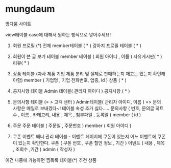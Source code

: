 # mungdaum
멍다움 사이트

view테이블 case에 대해서 원하는 방식으로 넣어주세요!
1) 회원 프로필                 (*) 전체
member테이블 ( * )
강아지 프로필 테이블 ( * )
2) 회원이 쓴 글 보기 테이블
member 테이블 ( 회원 아이디 , 이름 )
자유게시판( * )
리뷰( * )

3) 상품 테이블 (자사 제품 기업 제품 분리 및 실제로 판매하는지 재고는 있는지 확인해야함)
member ( 기업명 , 기업 전화번호, 업종, id )
상품 ( * )

4) 공지사항 테이블
Admin 테이블( 관리자 아이디 )
공지사항 ( * )

5) 문의사항 테이블 (= > 고객 센터 ) 
Admin테이블( 관리자 아이디, 이름 ) => 문의 사항은 메일로 보내겠다~! 테이블 속성 추가 싫다.....
문의사항 ( 번호, 문의글 히트수 , 이름 , 카테고리, 내용 , 제목 , 첨부파일 , 등록일 )
member ( id )
 
6) 주문
주문 테이블 ( 주문일 , 주문번호 )
member ( 회원 아이디 )
    
8) 쿠폰 이벤트 배너 관리 테이블 - 이벤트 페이지에 쿠폰이 있는지 어느 이벤트에 쿠폰이 있는지 확인한다.
쿠폰 ( 쿠폰 번호 , 쿠폰 할인 정보 , 기간 )
이벤트 ( 내용 , 제목 , 조회수 ,기간 )
admin ( 작성자 )

이건 나중에 가능하면 
찜목록 테이블(*)
추천 상품 


